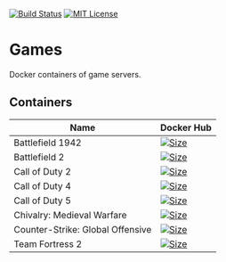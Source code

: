 [![Build Status](https://github.com/lanlords/games/actions/workflows/games.yml/badge.svg)](https://github.com/lanlords/games/actions)
[![MIT License](https://img.shields.io/badge/license-MIT-blue.svg)](LICENSE)

# Games

Docker containers of game servers.

## Containers

| Name             | Docker Hub  |              
|------------------|-------------|
| Battlefield 1942 | [![Size](https://img.shields.io/docker/image-size/lanlords/bf1942?label=)](https://hub.docker.com/r/lanlords/bf1942) |
| Battlefield 2    | [![Size](https://img.shields.io/docker/image-size/lanlords/bf2?label=)](https://hub.docker.com/r/lanlords/bf2)       |
| Call of Duty 2   | [![Size](https://img.shields.io/docker/image-size/lanlords/cod2?label=)](https://hub.docker.com/r/lanlords/cod2)     |
| Call of Duty 4   | [![Size](https://img.shields.io/docker/image-size/lanlords/cod4?label=)](https://hub.docker.com/r/lanlords/cod4)     |
| Call of Duty 5   | [![Size](https://img.shields.io/docker/image-size/lanlords/cod5?label=)](https://hub.docker.com/r/lanlords/cod5)     |
| Chivalry: Medieval Warfare | [![Size](https://img.shields.io/docker/image-size/lanlords/cmw?label=)](https://hub.docker.com/r/lanlords/cmw) |
| Counter-Strike: Global Offensive | [![Size](https://img.shields.io/docker/image-size/lanlords/csgo?label=)](https://hub.docker.com/r/lanlords/csgo) |
| Team Fortress 2  | [![Size](https://img.shields.io/docker/image-size/lanlords/tf2?label=)](https://hub.docker.com/r/lanlords/tf2)       |
